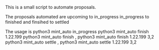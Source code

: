 This is a small script to automate proposals.

The proposals automated are
upcoming to in_progress
in_progress to finished and
finsihed to settled                                                                                                                  

The usage is
python3 mint_auto in_progress <eventid>
python3 mint_auto finish 1.22.199
python3 mint_auto finish <eventid> <scoreHomeTeam>,<scoreAwayTeam>
python3 mint_auto finish 1.22.199 3,2
python3 mint_auto settle <eventid> <scoreHomeTeam>,<scoreAwayTeam>
python3 mint_auto settle 1.22.199 3,2

